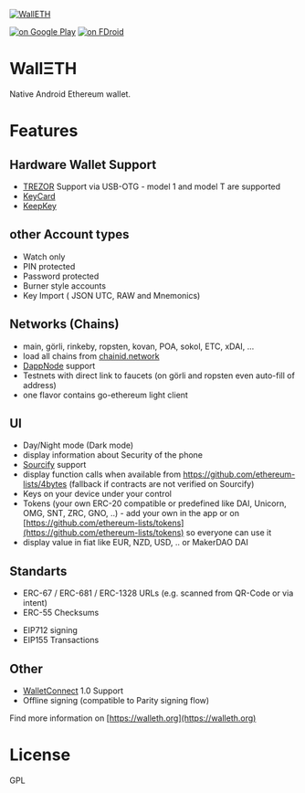 [![WallETH](https://raw.githubusercontent.com/walleth/walleth/master/app/src/main/res/mipmap-xhdpi/ic_launcher.png)](https://walleth.org)

[![on Google Play](https://ligi.de/img/play_badge.png)](https://play.google.com/store/apps/details?id=org.walleth)
[![on FDroid](https://ligi.de/img/fdroid_badge.png)](https://f-droid.org/repository/browse/?fdid=org.walleth)


# WallΞTH

Native Android Ethereum wallet.

# Features

## Hardware Wallet Support

 * [TREZOR](https://trezor.io) Support via USB-OTG - model 1 and model T are supported
 * [KeyCard](https://keycard.status.im) 
 * [KeepKey](https://shapeshift.com/keepkey)

## other Account types
 
 * Watch only
 * PIN protected
 * Password protected
 * Burner style accounts
 * Key Import ( JSON UTC, RAW and Mnemonics)

## Networks (Chains)
 * main, görli, rinkeby, ropsten, kovan, POA, sokol, ETC, xDAI, ...
 * load all chains from [chainid.network](https://chainId.network)
 * [DappNode](https://dappnode.io) support
 * Testnets with direct link to faucets (on görli and ropsten even auto-fill of address)
 * one flavor contains go-ethereum light client

## UI
 * Day/Night mode (Dark mode)
 * display information about Security of the phone
 * [Sourcify](https://sourcify.dev) support
 * display function calls when available from https://github.com/ethereum-lists/4bytes (fallback if contracts are not verified on Sourcify)
 * Keys on your device under your control
 * Tokens (your own ERC-20 compatible or predefined like DAI, Unicorn, OMG, SNT, ZRC, GNO, ..) - add your own in the app or on [https://github.com/ethereum-lists/tokens](https://github.com/ethereum-lists/tokens) so everyone can use it
 * display value in fiat like EUR, NZD, USD, .. or MakerDAO DAI

## Standarts
 - ERC-67 / ERC-681 / ERC-1328 URLs (e.g. scanned from QR-Code or via intent)
 - ERC-55 Checksums
 * EIP712 signing
 * EIP155 Transactions

## Other
 - [WalletConnect](https://walletconnect.org) 1.0 Support
 - Offline signing (compatible to Parity signing flow)

Find more information on [https://walleth.org](https://walleth.org)
 
License
=======

GPL
